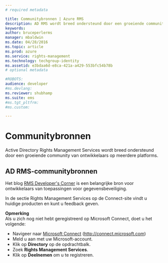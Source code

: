```yaml
---
# required metadata

title: Communitybronnen | Azure RMS
description: AD RMS wordt breed ondersteund door een groeiende community van ontwikkelaars op meerdere platforms.
keywords:
author: bruceperlerms
manager: mbaldwin
ms.date: 04/28/2016
ms.topic: article
ms.prod: azure
ms.service: rights-management
ms.technology: techgroup-identity
ms.assetid: e3bdaa6d-e8ca-421a-a429-553bfc54b78b
# optional metadata

#ROBOTS:
audience: developer
#ms.devlang:
ms.reviewer: shubhamp
ms.suite: ems
#ms.tgt_pltfrm:
#ms.custom:

---
```


# Communitybronnen

Active Directory Rights Management Services wordt breed ondersteund door een groeiende community van ontwikkelaars op meerdere platforms.

## AD RMS-communitybronnen

Het blog [RMS Developer's Corner](http://blogs.msdn.com/b/rms/) is een belangrijke bron voor ontwikkelaars van toepassingen voor gegevensbeveiliging.

In de sectie Rights Management Services op de Connect-site vindt u huidige producten en kunt u feedback geven.

**Opmerking**  
Als u zich nog niet hebt geregistreerd op Microsoft Connect, doet u het volgende:

-   Navigeer naar [Microsoft Connect](http://connect.microsoft.com) (http://connect.microsoft.com)
-   Meld u aan met uw Microsoft-account.
-   Klik op **Directory** op de opdrachtbalk.
-   Zoek **Rights Management Services**.
-   Klik op **Deelnemen** om u te registreren.

 

 

 





<!--HONumber=Apr16_HO4-->


